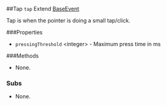 ##Tap `tap`
Extend [BaseEvent](BaseEvent.md)

Tap is when the pointer is doing a small tap/click.


###Properties
* `pressingThreshold` <<span class="type-text">integer</span>> - Maximum press time in ms

###Methods
* None.

### Subs
* None.
